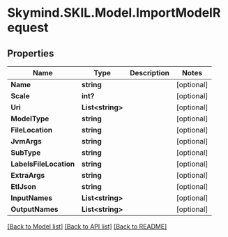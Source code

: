 # Skymind.SKIL.Model.ImportModelRequest
## Properties

Name | Type | Description | Notes
------------ | ------------- | ------------- | -------------
**Name** | **string** |  | [optional] 
**Scale** | **int?** |  | [optional] 
**Uri** | **List&lt;string&gt;** |  | [optional] 
**ModelType** | **string** |  | [optional] 
**FileLocation** | **string** |  | [optional] 
**JvmArgs** | **string** |  | [optional] 
**SubType** | **string** |  | [optional] 
**LabelsFileLocation** | **string** |  | [optional] 
**ExtraArgs** | **string** |  | [optional] 
**EtlJson** | **string** |  | [optional] 
**InputNames** | **List&lt;string&gt;** |  | [optional] 
**OutputNames** | **List&lt;string&gt;** |  | [optional] 

[[Back to Model list]](../README.md#documentation-for-models) [[Back to API list]](../README.md#documentation-for-api-endpoints) [[Back to README]](../README.md)


